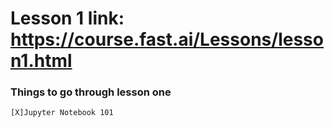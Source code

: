 # Lesson 1 link: https://course.fast.ai/Lessons/lesson1.html


### Things to go through lesson one
    
    [X]Jupyter Notebook 101